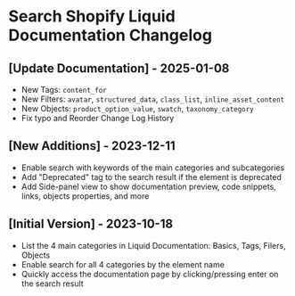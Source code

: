 # Search Shopify Liquid Documentation Changelog

## [Update Documentation] - 2025-01-08

- New Tags: `content_for`
- New Filters: `avatar`, `structured_data`, `class_list`, `inline_asset_content`
- New Objects: `product_option_value`, `swatch`, `taxonomy_category`
- Fix typo and Reorder Change Log History

## [New Additions] - 2023-12-11

- Enable search with keywords of the main categories and subcategories
- Add "Deprecated" tag to the search result if the element is deprecated
- Add Side-panel view to show documentation preview, code snippets, links, objects properties, and more

## [Initial Version] - 2023-10-18

- List the 4 main categories in Liquid Documentation: Basics, Tags, Filers, Objects
- Enable search for all 4 categories by the element name
- Quickly access the documentation page by clicking/pressing enter on the search result
